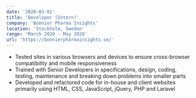 ```yaml
---
date: '2020-03-01'
title: 'Developer (Intern)'
company: 'Bonnier Pharma Insights'
location: 'Stockholm, Sweden'
range: 'March 2020 - May 2020'
url: 'https://bonnierpharmainsights.se/'
---
```


- Tested sites in various browsers and devices to ensure cross-browser compatibility and mobile responsiveness
- Trained with Senior Developers in specifications, design, coding, testing, maintenance and breaking down problems into smaller parts
- Developed and refactored code for in-house and client websites primarily using HTML, CSS, JavaScript, jQuery, PHP and Laravel
